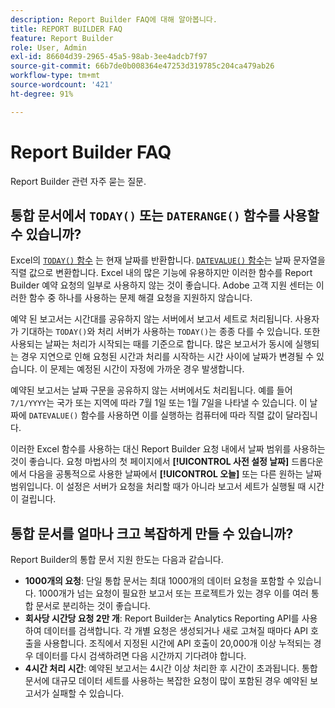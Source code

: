 ```yaml
---
description: Report Builder FAQ에 대해 알아봅니다.
title: REPORT BUILDER FAQ
feature: Report Builder
role: User, Admin
exl-id: 86604d39-2965-45a5-98ab-3ee4adcb7f97
source-git-commit: 66b7de0b008364e47253d319785c204ca479ab26
workflow-type: tm+mt
source-wordcount: '421'
ht-degree: 91%

---
```


# Report Builder FAQ

Report Builder 관련 자주 묻는 질문.

## 통합 문서에서 `TODAY()` 또는 `DATERANGE()` 함수를 사용할 수 있습니까?

Excel의 [`TODAY()` 함수](https://support.microsoft.com/ko-kr/office/today-function-5eb3078d-a82c-4736-8930-2f51a028fdd9) 는 현재 날짜를 반환합니다. [`DATEVALUE()` 함수](https://support.microsoft.com/ko-kr/office/datevalue-function-df8b07d4-7761-4a93-bc33-b7471bbff252)는 날짜 문자열을 직렬 값으로 변환합니다. Excel 내의 많은 기능에 유용하지만 이러한 함수를 Report Builder 예약 요청의 일부로 사용하지 않는 것이 좋습니다. Adobe 고객 지원 센터는 이러한 함수 중 하나를 사용하는 문제 해결 요청을 지원하지 않습니다.

예약 된 보고서는 시간대를 공유하지 않는 서버에서 보고서 세트로 처리됩니다. 사용자가 기대하는 `TODAY()`와 처리 서버가 사용하는 `TODAY()`는 종종 다를 수 있습니다. 또한 사용되는 날짜는 처리가 시작되는 때를 기준으로 합니다. 많은 보고서가 동시에 실행되는 경우 지연으로 인해 요청된 시간과 처리를 시작하는 시간 사이에 날짜가 변경될 수 있습니다. 이 문제는 예정된 시간이 자정에 가까운 경우 발생합니다.

예약된 보고서는 날짜 구문을 공유하지 않는 서버에서도 처리됩니다. 예를 들어 `7/1/YYYY`는 국가 또는 지역에 따라 7월 1일 또는 1월 7일을 나타낼 수 있습니다. 이 날짜에 `DATEVALUE()` 함수를 사용하면 이를 실행하는 컴퓨터에 따라 직렬 값이 달라집니다.

이러한 Excel 함수를 사용하는 대신 Report Builder 요청 내에서 날짜 범위를 사용하는 것이 좋습니다. 요청 마법사의 첫 페이지에서 **[!UICONTROL 사전 설정 날짜]** 드롭다운에서 다음을 공통적으로 사용한 날짜에서 **[!UICONTROL 오늘]** 또는 다른 원하는 날짜 범위입니다. 이 설정은 서버가 요청을 처리할 때가 아니라 보고서 세트가 실행될 때 시간이 걸립니다.

## 통합 문서를 얼마나 크고 복잡하게 만들 수 있습니까?

Report Builder의 통합 문서 지원 한도는 다음과 같습니다.

* **1000개의 요청**: 단일 통합 문서는 최대 1000개의 데이터 요청을 포함할 수 있습니다. 1000개가 넘는 요청이 필요한 보고서 또는 프로젝트가 있는 경우 이를 여러 통합 문서로 분리하는 것이 좋습니다.
* **회사당 시간당 요청 2만 개**: Report Builder는 Analytics Reporting API를 사용하여 데이터를 검색합니다. 각 개별 요청은 생성되거나 새로 고쳐질 때마다 API 호출을 사용합니다. 조직에서 지정된 시간에 API 호출이 20,000개 이상 누적되는 경우 데이터를 다시 검색하려면 다음 시간까지 기다려야 합니다.
* **4시간 처리 시간**: 예약된 보고서는 4시간 이상 처리한 후 시간이 초과됩니다. 통합 문서에 대규모 데이터 세트를 사용하는 복잡한 요청이 많이 포함된 경우 예약된 보고서가 실패할 수 있습니다.
